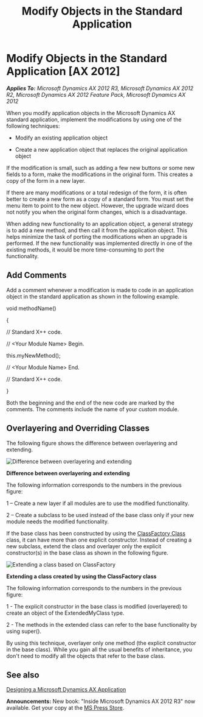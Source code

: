 ﻿---
title: Modify Objects in the Standard Application
TOCTitle: Modify Objects in the Standard Application
ms:assetid: 48aa3503-e88b-478f-827f-ebdc7cead160
ms:mtpsurl: https://msdn.microsoft.com/en-us/library/Aa595378(v=AX.60)
ms:contentKeyID: 35243136
ms.date: 05/18/2015
mtps_version: v=AX.60
---

# Modify Objects in the Standard Application [AX 2012]


_**Applies To:** Microsoft Dynamics AX 2012 R3, Microsoft Dynamics AX 2012 R2, Microsoft Dynamics AX 2012 Feature Pack, Microsoft Dynamics AX 2012_

When you modify application objects in the Microsoft Dynamics AX standard application, implement the modifications by using one of the following techniques:

  - Modify an existing application object

  - Create a new application object that replaces the original application object

If the modification is small, such as adding a few new buttons or some new fields to a form, make the modifications in the original form. This creates a copy of the form in a new layer.

If there are many modifications or a total redesign of the form, it is often better to create a new form as a copy of a standard form. You must set the menu item to point to the new object. However, the upgrade wizard does not notify you when the original form changes, which is a disadvantage.

When adding new functionality to an application object, a general strategy is to add a new method, and then call it from the application object. This helps minimize the task of porting the modifications when an upgrade is performed. If the new functionality was implemented directly in one of the existing methods, it would be more time-consuming to port the functionality.

## Add Comments

Add a comment whenever a modification is made to code in an application object in the standard application as shown in the following example.

void methodName()

{

// Standard X++ code.

// \<Your Module Name\> Begin.

this.myNewMethod();

// \<Your Module Name\> End.

// Standard X++ code.

}

Both the beginning and the end of the new code are marked by the comments. The comments include the name of your custom module.

## Overlayering and Overriding Classes

The following figure shows the difference between overlayering and extending.

![Difference between overlayering and extending](images/Aa595378.image006(en-us,AX.60).gif "Difference between overlayering and extending")

**Difference between overlayering and extending**

The following information corresponds to the numbers in the previous figure:

1 – Create a new layer if all modules are to use the modified functionality.

2 – Create a subclass to be used instead of the base class only if your new module needs the modified functionality.

If the base class has been constructed by using the [ClassFactory Class](https://msdn.microsoft.com/en-us/library/gg835446\(v=ax.60\)) class, it can have more than one explicit constructor. Instead of creating a new subclass, extend the class and overlayer only the explicit constructor(s) in the base class as shown in the following figure.

![Extending a class based on ClassFactory](images/Aa595378.image008(en-us,AX.60).gif "Extending a class based on ClassFactory")

**Extending a class created by using the ClassFactory class**

The following information corresponds to the numbers in the previous figure:

1 - The explicit constructor in the base class is modified (overlayered) to create an object of the ExtendedMyClass type.

2 - The methods in the extended class can refer to the base functionality by using super().

By using this technique, overlayer only one method (the explicit constructor in the base class). While you gain all the usual benefits of inheritance, you don't need to modify all the objects that refer to the base class.

## See also

[Designing a Microsoft Dynamics AX Application](designing-a-microsoft-dynamics-ax-application.md)

  
**Announcements:** New book: "Inside Microsoft Dynamics AX 2012 R3" now available. Get your copy at the [MS Press Store](https://www.microsoftpressstore.com/store/inside-microsoft-dynamics-ax-2012-r3-9780735685109).

